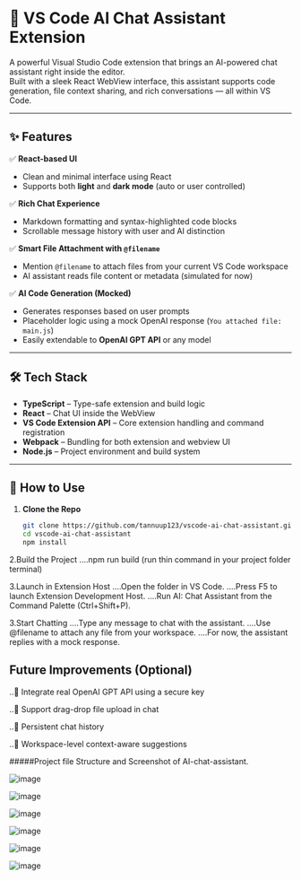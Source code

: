 # 💬 VS Code AI Chat Assistant Extension

A powerful Visual Studio Code extension that brings an AI-powered chat assistant right inside the editor.  
Built with a sleek React WebView interface, this assistant supports code generation, file context sharing, and rich conversations — all within VS Code.

---

## ✨ Features

✅ **React-based UI**  
- Clean and minimal interface using React
- Supports both **light** and **dark mode** (auto or user controlled)

✅ **Rich Chat Experience**  
- Markdown formatting and syntax-highlighted code blocks  
- Scrollable message history with user and AI distinction

✅ **Smart File Attachment with `@filename`**  
- Mention `@filename` to attach files from your current VS Code workspace  
- AI assistant reads file content or metadata (simulated for now)

✅ **AI Code Generation (Mocked)**  
- Generates responses based on user prompts
- Placeholder logic using a mock OpenAI response (`You attached file: main.js`)  
- Easily extendable to **OpenAI GPT API** or any model

---

## 🛠 Tech Stack

- **TypeScript** – Type-safe extension and build logic  
- **React** – Chat UI inside the WebView  
- **VS Code Extension API** – Core extension handling and command registration  
- **Webpack** – Bundling for both extension and webview UI  
- **Node.js** – Project environment and build system

---

## 🚀 How to Use

1. **Clone the Repo**
   ```bash
   git clone https://github.com/tannuup123/vscode-ai-chat-assistant.git
   cd vscode-ai-chat-assistant
   npm install
2.Build the Project
....npm run build (run thin command in your project folder terminal)

3.Launch in Extension Host
....Open the folder in VS Code.
....Press F5 to launch Extension Development Host.
....Run AI: Chat Assistant from the Command Palette (Ctrl+Shift+P).

3.Start Chatting
....Type any message to chat with the assistant.
....Use @filename to attach any file from your workspace.
....For now, the assistant replies with a mock response.

##  Future Improvements (Optional)
..🔌 Integrate real OpenAI GPT API using a secure key

..📂 Support drag-drop file upload in chat

..💾 Persistent chat history

..🧠 Workspace-level context-aware suggestions

#####Project file Structure and Screenshot of AI-chat-assistant.

![image](https://github.com/user-attachments/assets/3acca499-180e-4573-9b62-85982e97bde8)

![image](https://github.com/user-attachments/assets/69ae247e-f498-4a80-8e48-a1852b5c10f0)

![image](https://github.com/user-attachments/assets/3af28340-4e36-48d8-8dd7-d2d17e7cfa4b)

![image](https://github.com/user-attachments/assets/60f3611e-f2ac-42aa-b33d-243492d6ed87)

![image](https://github.com/user-attachments/assets/c22b20d6-75da-4780-af93-75f35309c049)

![image](https://github.com/user-attachments/assets/2f595988-236c-4816-9c42-ecdd1b41f1fa)







